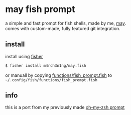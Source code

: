 # may fish prompt

a simple and fast prompt for fish shells, made by me, [may](https://github.com/m4rch3n1ng).  
comes with custom-made, fully featured git integration.

## install

install using [fisher](https://github.com/jorgebucaran/fisher)

```sh
$ fisher install m4rch3n1ng/may.fish
```

or manuall by copying [functions/fish_prompt.fish](/functions/fish_prompt.fish) to `~/.config/fish/functions/fish_prompt.fish`

## info

this is a port from my previously made [oh-my-zsh prompt](https://github.com/m4rch3n1ng/dotfiles/tree/main/arch/.oh-my-zsh/custom/themes/may.zsh-theme)
